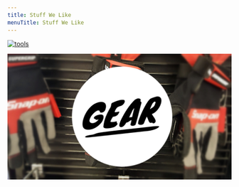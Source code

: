 ```yaml
---
title: Stuff We Like
menuTitle: Stuff We Like
---
```


[![tools](tools.PNG)](https://sonsofwrenches.myshopify.com/collections/tools-you-need)

[![gear](gear.PNG)](https://sonsofwrenches.myshopify.com/collections/gear-you-want)



